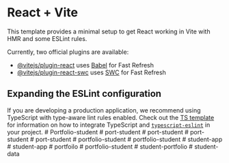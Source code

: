 # React + Vite

This template provides a minimal setup to get React working in Vite with HMR and some ESLint rules.

Currently, two official plugins are available:

- [@vitejs/plugin-react](https://github.com/vitejs/vite-plugin-react/blob/main/packages/plugin-react) uses [Babel](https://babeljs.io/) for Fast Refresh
- [@vitejs/plugin-react-swc](https://github.com/vitejs/vite-plugin-react/blob/main/packages/plugin-react-swc) uses [SWC](https://swc.rs/) for Fast Refresh

## Expanding the ESLint configuration

If you are developing a production application, we recommend using TypeScript with type-aware lint rules enabled. Check out the [TS template](https://github.com/vitejs/vite/tree/main/packages/create-vite/template-react-ts) for information on how to integrate TypeScript and [`typescript-eslint`](https://typescript-eslint.io) in your project.
#   P o r t f o l i o - s t u d e n t  
 #   p o r t - s t u d e n t  
 #   p o r t - s t u d e n t  
 #   p o r t - s t u d e n t  
 #   p o r t - s t u d e n t  
 #   p o r t f o l i o - s t u d e n t  
 #   p o r t f o l i o - s t u d e n t  
 #   s t u d e n t - a p p  
 #   s t u d e n t - a p p  
 #   p o r t f o i l o  
 #   p o r t f o l i o - s t u d e n t  
 #   s t u d e n t - p o r t f o l i o  
 #   s t u d e n t - d a t a  
 